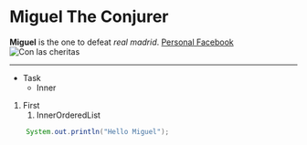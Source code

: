 # Miguel The Conjurer
**Miguel** is the one to defeat *real madrid*.
[Personal Facebook](https://www.facebook.com/miguel.callecontreras/)
![Con las cheritas](https://scontent.flim17-1.fna.fbcdn.net/v/t1.18169-9/22730448_1521737364573381_1937855879150003386_n.jpg?_nc_cat=105&ccb=1-7&_nc_sid=8bfeb9&_nc_ohc=ptdtTAZebe0AX-1rGUy&_nc_pt=1&_nc_ht=scontent.flim17-1.fna&oh=00_AT__5AO-Gwtn8SLUFXVI1fBwfq_3IkxPehTgNel-7SvN7w&oe=637B89F2)

___

+ Task
    + Inner

1. First
    1. InnerOrderedList

``` Java
    System.out.println("Hello Miguel");
```




